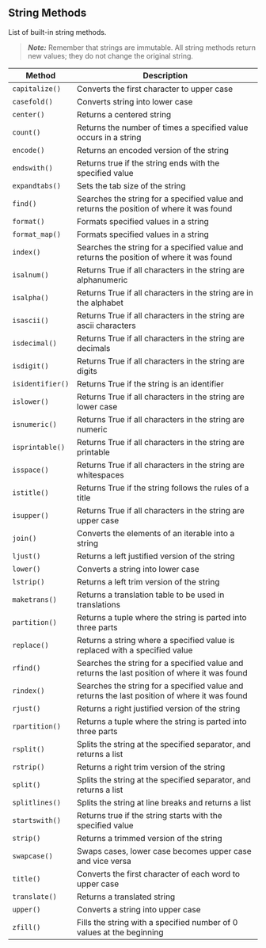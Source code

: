 ## String Methods
List of built-in string methods.  

>***Note:*** Remember that strings are immutable.  All string methods return new values; they do not change the original string.

Method | Description
--- | ---
`capitalize()` | Converts the first character to upper case
`casefold()` | Converts string into lower case
`center()` | Returns a centered string
`count()` | Returns the number of times a specified value occurs in a string
`encode()` | Returns an encoded version of the string
`endswith()` | Returns true if the string ends with the specified value
`expandtabs()` | Sets the tab size of the string
`find()` | Searches the string for a specified value and returns the position of where it was found
`format()` | Formats specified values in a string
`format_map()` | Formats specified values in a string
`index()` | Searches the string for a specified value and returns the position of where it was found
`isalnum()` | Returns True if all characters in the string are alphanumeric
`isalpha()` | Returns True if all characters in the string are in the alphabet
`isascii()` | Returns True if all characters in the string are ascii characters
`isdecimal()` | Returns True if all characters in the string are decimals
`isdigit()` | Returns True if all characters in the string are digits
`isidentifier()` | Returns True if the string is an identifier
`islower()` | Returns True if all characters in the string are lower case
`isnumeric()` | Returns True if all characters in the string are numeric
`isprintable()` | Returns True if all characters in the string are printable
`isspace()` | Returns True if all characters in the string are whitespaces
`istitle() ` | Returns True if the string follows the rules of a title
`isupper()` | Returns True if all characters in the string are upper case
`join()` | Converts the elements of an iterable into a string
`ljust()` | Returns a left justified version of the string
`lower()` | Converts a string into lower case
`lstrip()` | Returns a left trim version of the string
`maketrans()` | Returns a translation table to be used in translations
`partition()` | Returns a tuple where the string is parted into three parts
`replace()` | Returns a string where a specified value is replaced with a specified value
`rfind()` | Searches the string for a specified value and returns the last position of where it was found
`rindex()` | Searches the string for a specified value and returns the last position of where it was found
`rjust()` | Returns a right justified version of the string
`rpartition()` | Returns a tuple where the string is parted into three parts
`rsplit()` | Splits the string at the specified separator, and returns a list
`rstrip()` | Returns a right trim version of the string
`split()` | Splits the string at the specified separator, and returns a list
`splitlines()` | Splits the string at line breaks and returns a list
`startswith()` | Returns true if the string starts with the specified value
`strip()` | Returns a trimmed version of the string
`swapcase()` | Swaps cases, lower case becomes upper case and vice versa
`title()` | Converts the first character of each word to upper case
`translate()` | Returns a translated string
`upper()` | Converts a string into upper case
`zfill()` | Fills the string with a specified number of 0 values at the beginning
